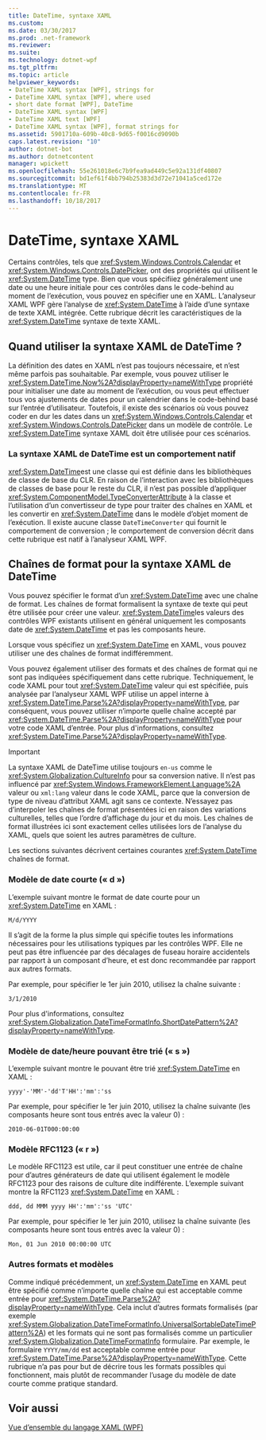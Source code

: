 ```yaml
---
title: DateTime, syntaxe XAML
ms.custom: 
ms.date: 03/30/2017
ms.prod: .net-framework
ms.reviewer: 
ms.suite: 
ms.technology: dotnet-wpf
ms.tgt_pltfrm: 
ms.topic: article
helpviewer_keywords:
- DateTime XAML syntax [WPF], strings for
- DateTime XAML syntax [WPF], where used
- short date format [WPF], DateTime
- DateTime XAML syntax [WPF]
- DateTime XAML text [WPF]
- DateTime XAML syntax [WPF], format strings for
ms.assetid: 5901710a-609b-40c8-9d65-f0016cd9090b
caps.latest.revision: "10"
author: dotnet-bot
ms.author: dotnetcontent
manager: wpickett
ms.openlocfilehash: 55e261018e6c7b9fea9ad449c5e92a131df40807
ms.sourcegitcommit: bd1ef61f4bb794b25383d3d72e71041a5ced172e
ms.translationtype: MT
ms.contentlocale: fr-FR
ms.lasthandoff: 10/18/2017
---
```

# <a name="datetime-xaml-syntax"></a>DateTime, syntaxe XAML
Certains contrôles, tels que <xref:System.Windows.Controls.Calendar> et <xref:System.Windows.Controls.DatePicker>, ont des propriétés qui utilisent le <xref:System.DateTime> type. Bien que vous spécifiiez généralement une date ou une heure initiale pour ces contrôles dans le code-behind au moment de l’exécution, vous pouvez en spécifier une en XAML. L’analyseur XAML WPF gère l’analyse de <xref:System.DateTime> à l’aide d’une syntaxe de texte XAML intégrée. Cette rubrique décrit les caractéristiques de la <xref:System.DateTime> syntaxe de texte XAML.  
  
  
<a name="where_datetime_xaml_syntax_is_used"></a>   
## <a name="when-to-use-datetime-xaml-syntax"></a>Quand utiliser la syntaxe XAML de DateTime ?  
 La définition des dates en XAML n’est pas toujours nécessaire, et n’est même parfois pas souhaitable. Par exemple, vous pouvez utiliser le <xref:System.DateTime.Now%2A?displayProperty=nameWithType> propriété pour initialiser une date au moment de l’exécution, ou vous peut effectuer tous vos ajustements de dates pour un calendrier dans le code-behind basé sur l’entrée d’utilisateur. Toutefois, il existe des scénarios où vous pouvez coder en dur les dates dans un <xref:System.Windows.Controls.Calendar> et <xref:System.Windows.Controls.DatePicker> dans un modèle de contrôle. Le <xref:System.DateTime> syntaxe XAML doit être utilisée pour ces scénarios.  
  
### <a name="datetime-xaml-syntax-is-a-native-behavior"></a>La syntaxe XAML de DateTime est un comportement natif  
 <xref:System.DateTime>est une classe qui est définie dans les bibliothèques de classe de base du CLR. En raison de l’interaction avec les bibliothèques de classes de base pour le reste du CLR, il n’est pas possible d’appliquer <xref:System.ComponentModel.TypeConverterAttribute> à la classe et l’utilisation d’un convertisseur de type pour traiter des chaînes en XAML et les convertir en <xref:System.DateTime> dans le modèle d’objet moment de l’exécution. Il existe aucune classe `DateTimeConverter` qui fournit le comportement de conversion ; le comportement de conversion décrit dans cette rubrique est natif à l’analyseur XAML WPF.  
  
<a name="format_strings_for_datetime_xaml_syntax"></a>   
## <a name="format-strings-for-datetime-xaml-syntax"></a>Chaînes de format pour la syntaxe XAML de DateTime  
 Vous pouvez spécifier le format d’un <xref:System.DateTime> avec une chaîne de format. Les chaînes de format formalisent la syntaxe de texte qui peut être utilisée pour créer une valeur. <xref:System.DateTime>les valeurs des contrôles WPF existants utilisent en général uniquement les composants date de <xref:System.DateTime> et pas les composants heure.  
  
 Lorsque vous spécifiez un <xref:System.DateTime> en XAML, vous pouvez utiliser une des chaînes de format indifféremment.  
  
 Vous pouvez également utiliser des formats et des chaînes de format qui ne sont pas indiquées spécifiquement dans cette rubrique. Techniquement, le code XAML pour tout <xref:System.DateTime> valeur qui est spécifiée, puis analysée par l’analyseur XAML WPF utilise un appel interne à <xref:System.DateTime.Parse%2A?displayProperty=nameWithType>, par conséquent, vous pouvez utiliser n’importe quelle chaîne accepté par <xref:System.DateTime.Parse%2A?displayProperty=nameWithType> pour votre code XAML d’entrée. Pour plus d'informations, consultez <xref:System.DateTime.Parse%2A?displayProperty=nameWithType>.  
  
> [!IMPORTANT]
>  La syntaxe XAML de DateTime utilise toujours `en-us` comme le <xref:System.Globalization.CultureInfo> pour sa conversion native. Il n’est pas influencé par <xref:System.Windows.FrameworkElement.Language%2A> valeur ou `xml:lang` valeur dans le code XAML, parce que la conversion de type de niveau d’attribut XAML agit sans ce contexte. N’essayez pas d’interpoler les chaînes de format présentées ici en raison des variations culturelles, telles que l’ordre d’affichage du jour et du mois. Les chaînes de format illustrées ici sont exactement celles utilisées lors de l’analyse du XAML, quels que soient les autres paramètres de culture.  
  
 Les sections suivantes décrivent certaines courantes <xref:System.DateTime> chaînes de format.  
  
### <a name="short-date-pattern-d"></a>Modèle de date courte (« d »)  
 L’exemple suivant montre le format de date courte pour un <xref:System.DateTime> en XAML :  
  
 `M/d/YYYY`  
  
 Il s’agit de la forme la plus simple qui spécifie toutes les informations nécessaires pour les utilisations typiques par les contrôles WPF. Elle ne peut pas être influencée par des décalages de fuseau horaire accidentels par rapport à un composant d’heure, et est donc recommandée par rapport aux autres formats.  
  
 Par exemple, pour spécifier le 1er juin 2010, utilisez la chaîne suivante :  
  
 `3/1/2010`  
  
 Pour plus d'informations, consultez <xref:System.Globalization.DateTimeFormatInfo.ShortDatePattern%2A?displayProperty=nameWithType>.  
  
### <a name="sortable-datetime-pattern-s"></a>Modèle de date/heure pouvant être trié (« s »)  
 L’exemple suivant montre le pouvant être trié <xref:System.DateTime> en XAML :  
  
 `yyyy'-'MM'-'dd'T'HH':'mm':'ss`  
  
 Par exemple, pour spécifier le 1er juin 2010, utilisez la chaîne suivante (les composants heure sont tous entrés avec la valeur 0) :  
  
 `2010-06-01T000:00:00`  
  
### <a name="rfc1123-pattern-r"></a>Modèle RFC1123 (« r »)  
 Le modèle RFC1123 est utile, car il peut constituer une entrée de chaîne pour d’autres générateurs de date qui utilisent également le modèle RFC1123 pour des raisons de culture dite indifférente. L’exemple suivant montre la RFC1123 <xref:System.DateTime> en XAML :  
  
 `ddd, dd MMM yyyy HH':'mm':'ss 'UTC'`  
  
 Par exemple, pour spécifier le 1er juin 2010, utilisez la chaîne suivante (les composants heure sont tous entrés avec la valeur 0) :  
  
 `Mon, 01 Jun 2010 00:00:00 UTC`  
  
### <a name="other-formats-and-patterns"></a>Autres formats et modèles  
 Comme indiqué précédemment, un <xref:System.DateTime> en XAML peut être spécifié comme n’importe quelle chaîne qui est acceptable comme entrée pour <xref:System.DateTime.Parse%2A?displayProperty=nameWithType>. Cela inclut d’autres formats formalisés (par exemple <xref:System.Globalization.DateTimeFormatInfo.UniversalSortableDateTimePattern%2A>) et les formats qui ne sont pas formalisés comme un particulier <xref:System.Globalization.DateTimeFormatInfo> formulaire. Par exemple, le formulaire `YYYY/mm/dd` est acceptable comme entrée pour <xref:System.DateTime.Parse%2A?displayProperty=nameWithType>. Cette rubrique n’a pas pour but de décrire tous les formats possibles qui fonctionnent, mais plutôt de recommander l’usage du modèle de date courte comme pratique standard.  
  
## <a name="see-also"></a>Voir aussi  
 [Vue d’ensemble du langage XAML (WPF)](../../../../docs/framework/wpf/advanced/xaml-overview-wpf.md)
